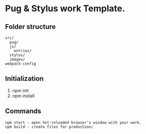 # Pug & Stylus work Template.
## Folder structure

```
src/
  pug/
  js/
    entries/
  stylus/
  images/
webpack-config
```
## Initialization
1) npm init
2) npm install

## Commands
```
npm start - open hot-reloaded browser's window with your work.
npm build - create files for production/
